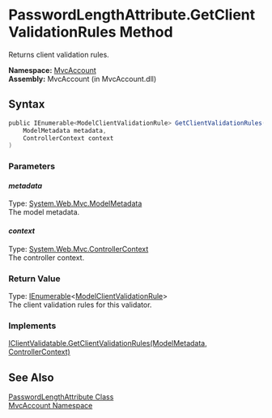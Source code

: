 PasswordLengthAttribute.GetClientValidationRules Method
=======================================================
Returns client validation rules.

**Namespace:** [MvcAccount][1]  
**Assembly:** MvcAccount (in MvcAccount.dll)

Syntax
------

```csharp
public IEnumerable<ModelClientValidationRule> GetClientValidationRules(
	ModelMetadata metadata,
	ControllerContext context
)
```

### Parameters

#### *metadata*
Type: [System.Web.Mvc.ModelMetadata][2]  
The model metadata.

#### *context*
Type: [System.Web.Mvc.ControllerContext][3]  
The controller context.

### Return Value
Type: [IEnumerable][4]&lt;[ModelClientValidationRule][5]>  
The client validation rules for this validator.
### Implements
[IClientValidatable.GetClientValidationRules(ModelMetadata, ControllerContext)][6]  


See Also
--------
[PasswordLengthAttribute Class][7]  
[MvcAccount Namespace][1]  

[1]: ../README.md
[2]: http://msdn2.microsoft.com/en-us/library/ee407408
[3]: http://msdn2.microsoft.com/en-us/library/dd492673
[4]: http://msdn2.microsoft.com/en-us/library/9eekhta0
[5]: http://msdn2.microsoft.com/en-us/library/ee450611
[6]: http://msdn2.microsoft.com/en-us/library/gg416550
[7]: README.md